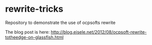 rewrite-tricks
==============

Repository to demonstrate the use of ocpsofts rewrite

The blog post is here:
http://blog.eisele.net/2012/08/ocpsoft-rewrite-totheedge-on-glassfish.html